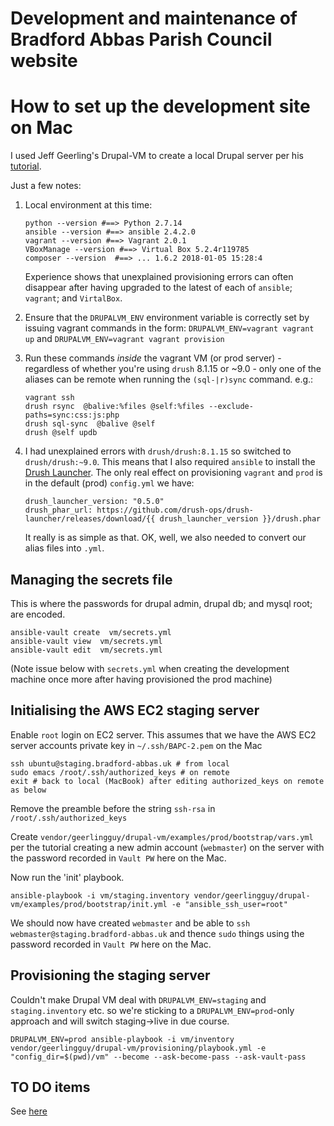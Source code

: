 # Development and maintenance of Bradford Abbas Parish Council website

How to set up the development site on Mac
===============

I used Jeff Geerling's Drupal-VM to create a local Drupal server per his [tutorial](https://www.jeffgeerling.com/blog/2017/soup-nuts-using-drupal-vm-build-local-and-prod#comment-7231).

Just a few notes:

1. Local environment at this time:

    ```
    python --version #==> Python 2.7.14
    ansible --version #==> ansible 2.4.2.0
    vagrant --version #==> Vagrant 2.0.1
    VBoxManage --version #==> Virtual Box 5.2.4r119785
    composer --version  #==> ... 1.6.2 2018-01-05 15:28:4
    ```

    Experience shows that unexplained provisioning errors can often disappear after having upgraded to the latest of each of `ansible`; `vagrant`; and `VirtalBox`.

1. Ensure that the `DRUPALVM_ENV` environment variable is correctly set by issuing vagrant commands in the form: `DRUPALVM_ENV=vagrant vagrant up` and `DRUPALVM_ENV=vagrant vagrant provision`

2. Run these commands *inside* the vagrant VM (or prod server) - regardless of whether you're using `drush` 8.1.15 or ~9.0  - only one of the aliases can be remote when running the `(sql-|r)sync` command. e.g.:

    ```
    vagrant ssh
    drush rsync  @balive:%files @self:%files --exclude-paths=sync:css:js:php
    drush sql-sync  @balive @self
    drush @self updb
    ```
3. I had unexplained errors with `drush/drush:8.1.15` so switched to `drush/drush:~9.0`. This means that I also required `ansible` to install  the [Drush Launcher](https://github.com/drush-ops/drush-launcher). The only real effect on provisioning `vagrant` and `prod` is in the default (prod) `config.yml` we have:

    ```
    drush_launcher_version: "0.5.0"
    drush_phar_url: https://github.com/drush-ops/drush-launcher/releases/download/{{ drush_launcher_version }}/drush.phar
    ```

    It really is as simple as that. OK, well, we also needed to convert our alias files into `.yml`.

Managing the secrets file
---------------------------

This is where the passwords for drupal admin, drupal db; and mysql root;  are encoded.

```
ansible-vault create  vm/secrets.yml
ansible-vault view  vm/secrets.yml
ansible-vault edit  vm/secrets.yml
```

(Note issue below with `secrets.yml` when creating  the development machine once more after having provisioned the prod machine)


Initialising the AWS EC2 staging server
-------------------------------

Enable `root` login on EC2 server. This assumes that we have the AWS EC2 server accounts private key in `~/.ssh/BAPC-2.pem` on the Mac


```
ssh ubuntu@staging.bradford-abbas.uk # from local
sudo emacs /root/.ssh/authorized_keys # on remote
exit # back to local (MacBook) after editing authorized_keys on remote as below

```

Remove the preamble before the string `ssh-rsa` in `/root/.ssh/authorized_keys`

Create `vendor/geerlingguy/drupal-vm/examples/prod/bootstrap/vars.yml` per the tutorial creating a new
admin account (`webmaster`) on the server with the password recorded in `Vault PW` here on the Mac.

Now run the 'init' playbook.

```
ansible-playbook -i vm/staging.inventory vendor/geerlingguy/drupal-vm/examples/prod/bootstrap/init.yml -e "ansible_ssh_user=root"
```

We should now have created `webmaster` and be able to `ssh webmaster@staging.bradford-abbas.uk` and thence `sudo`  things using the password recorded in `Vault PW` here on the Mac.


Provisioning the staging server
--------------------------------

Couldn't make Drupal VM deal with `DRUPALVM_ENV=staging` and `staging.inventory` etc. so we're sticking to a `DRUPALVM_ENV=prod`-only approach and will switch staging->live in due course.


```
DRUPALVM_ENV=prod ansible-playbook -i vm/inventory vendor/geerlingguy/drupal-vm/provisioning/playbook.yml -e "config_dir=$(pwd)/vm" --become --ask-become-pass --ask-vault-pass
```

TO DO items
-----------

See [here](TODO.md)
